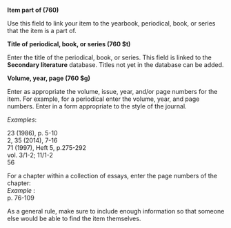 **Item part of (760)**

Use this field to link your item to the yearbook, periodical, book, or series that the item is a part of.

**Title of periodical, book, or series (760 $t)**

Enter the title of the periodical, book, or series. This field is linked to the **Secondary literature** database. Titles not yet in the database can be added.

**Volume, year, page (760 $g)**

Enter as appropriate the volume, issue, year, and/or page numbers for the item. For example, for a periodical enter the volume, year, and page numbers. Enter in a form appropriate to the style of the journal.

_Examples_:

23 (1986), p. 5-10  
2, 35 (2014), 7-16  
71 (1997), Heft 5, p.275-292  
vol. 3/1-2; 11/1-2  
56

For a chapter within a collection of essays, enter the page numbers of the chapter:  
_Example_ :  
p. 76-109

As a general rule, make sure to include enough information so that someone else would be able to find the item themselves.